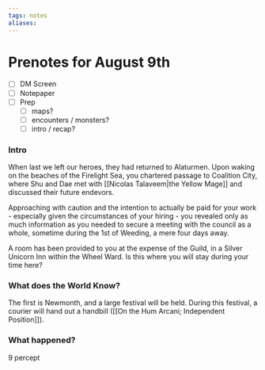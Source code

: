 ```yaml
---
tags: notes
aliases:
---
```


# Prenotes for August 9th
- [ ] DM Screen
- [ ] Notepaper
- [ ] Prep
	- [ ] maps?
	- [ ] encounters / monsters?
	- [ ] intro / recap?

### Intro

When last we left our heroes, they had returned to Alaturmen. Upon waking on the beaches of the Firelight Sea, you chartered passage to Coalition City, where Shu and Dae met with [[Nicolas Talaveem|the Yellow Mage]] and discussed their future endevors. 

Approaching with caution and the intention to actually be paid for your work - especially given the circumstances of your hiring - you revealed only as much information as you needed to secure a meeting with the council as a whole, sometime during the 1st of Weeding, a mere four days away.

A room has been provided to you at the expense of the Guild, in a Silver Unicorn Inn within the Wheel Ward. Is this where you will stay during your time here?

### What does the World Know?

The first is Newmonth, and a large festival will be held. During this festival, a courier will hand out a handbill ([[On the Hum Arcani; Independent Position]]).

### What happened?

9 percept